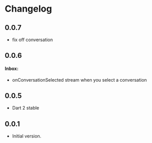 # Changelog

## 0.0.7
- fix off conversation

## 0.0.6

#### Inbox:
+ onConversationSelected stream when you select a conversation

## 0.0.5

+ Dart 2 stable

## 0.0.1

- Initial version.
